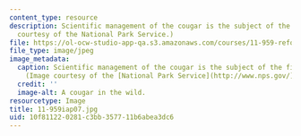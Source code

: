 ```yaml
---
content_type: resource
description: Scientific management of the cougar is the subject of the first lecture.(Image
  courtesy of the National Park Service.)
file: https://ol-ocw-studio-app-qa.s3.amazonaws.com/courses/11-959-reforming-natural-resources-governance-failings-of-scientific-rationalism-and-alternatives-for-building-common-ground-january-iap-2007/10f811220281c3bb357711b6abea3dc6_11-959iap07.jpg
file_type: image/jpeg
image_metadata:
  caption: Scientific management of the cougar is the subject of the first lecture.
    (Image courtesy of the [National Park Service](http://www.nps.gov/).)
  credit: ''
  image-alt: A cougar in the wild.
resourcetype: Image
title: 11-959iap07.jpg
uid: 10f81122-0281-c3bb-3577-11b6abea3dc6
---
```

